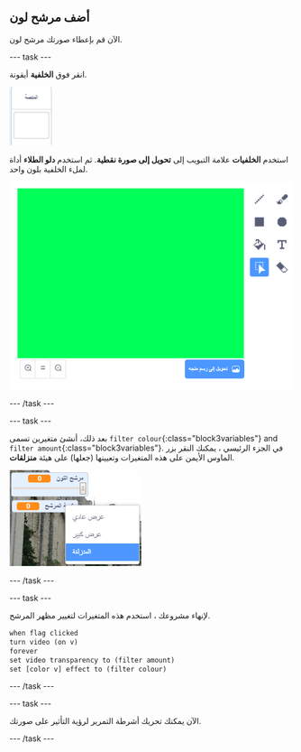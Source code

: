 ## أضف مرشح لون

الآن قم بإعطاء صورتك مرشح لون.

--- task ---

انقر فوق **الخلفية** أيقونة.

![صورة تظهر أيقونة المسرح](images/stage.png)

استخدم **الخلفيات** علامة التبويب إلى **تحويل إلى صورة نقطية**. ثم استخدم **دلو الطلاء** أداة لملء الخلفية بلون واحد.

![صورة توضح الخلفية المملوءة للمسرح](images/paint-bucket.png)

--- /task ---

--- task ---

بعد ذلك، أنشئ متغيرين تسمى `filter colour`{:class="block3variables"} and `filter amount`{:class="block3variables"}. في الجزء الرئيسي ، يمكنك النقر بزر الماوس الأيمن على هذه المتغيرات وتعيينها (جعلها) على هيئة **منزلقات**.

![صورة توضح المتغيرات التي يتم تغييرها إلى أشرطة التمرير](images/sliders.png)

--- /task ---

--- task ---

لإنهاء مشروعك ، استخدم هذه المتغيرات لتغيير مظهر المرشح.

```blocks3
when flag clicked
turn video (on v)
forever
set video transparency to (filter amount)
set [color v] effect to (filter colour)
```

--- /task ---

--- task ---

الآن يمكنك تحريك أشرطة التمرير لرؤية التأثير على صورتك.

--- /task ---




